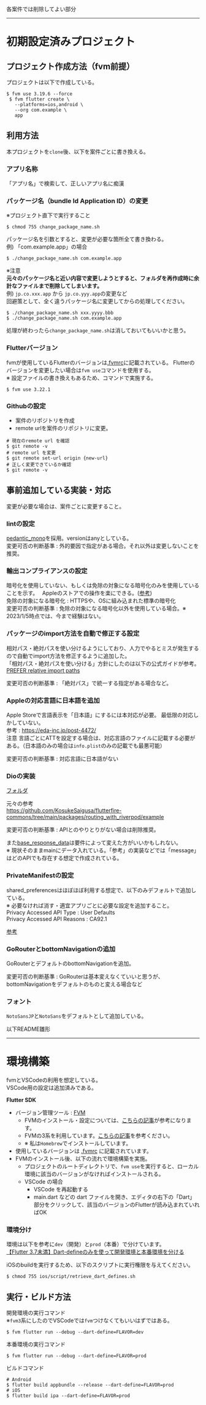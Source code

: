 各案件では削除してよい部分

----------------------------------

# 初期設定済みプロジェクト

## プロジェクト作成方法（fvm前提）

プロジェクトは以下で作成している。  

```console
$ fvm use 3.19.6 --force
 $ fvm flutter create \
   --platforms=ios,android \
   --org com.example \
   app
```

## 利用方法

本プロジェクトを`clone`後、以下を案件ごとに書き換える。

### アプリ名称

「アプリ名」で検索して、正しいアプリ名に痴漢

### パッケージ名（bundle Id Application ID）の変更
  
※プロジェクト直下で実行すること
  
```console
$ chmod 755 change_package_name.sh 
```
  
パッケージ名を引数とすると、変更が必要な箇所全て書き換わる。  
例) 「com.example.app」の場合  
  
```console
$ ./change_package_name.sh com.example.app
```
  
※注意  
**元々のパッケージ名と近い内容で変更しようとすると、フォルダを再作成時に余計なファイルまで削除してしまいます。**  
例)
`jp.co.xxx.app` から `jp.co.yyy.app`の変更など  
回避策として、全く違うパッケージ名に変更してからの処理してください。  
  
```console
$ ./change_package_name.sh xxx.yyyy.bbb
$ ./change_package_name.sh com.example.app
```
  
処理が終わったら`change_package_name.sh`は消しておいてもいいかと思う。  

### Flutterバージョン

fvmが使用しているFlutterのバージョンは[.fvmrc](.fvmrc)に記載されている。
Flutterのバージョンを変更したい場合は`fvm use`コマンドを使用する。  
※ 設定ファイルの書き換えもあるため、コマンドで実施する。  

```console
$ fvm use 3.22.1
```

### Githubの設定

- 案件のリポジトリを作成
- remote urlを案件のリポジトリに変更。

```console
# 現在のremote url を確認
$ git remote -v
# remote url を変更
$ git remote set-url origin {new-url}
# 正しく変更できているか確認
$ git remote -v
```

## 事前追加している実装・対応

変更が必要な場合は、案件ごとに変更すること。  

### lintの設定  
[pedantic_mono](https://pub.dev/packages/pedantic_mono)を採用。versionはanyとしている。  
変更可否の判断基準 : 外的要因で指定がある場合。それ以外は変更しないことを推奨。  

### 輸出コンプライアンスの設定  
  
暗号化を使用していない、もしくは免除の対象になる暗号化のみを使用していることを示す。　
Appleのストアでの操作を楽にできる。([参考](https://tommy10344.hatenablog.com/entry/2020/04/29/025809))  
免除の対象になる暗号化 : HTTPSや、OSに組み込まれた標準の暗号化  
変更可否の判断基準 : 免除の対象になる暗号化以外を使用している場合。※ 2023/1/5時点では、今まで経験はない。  

### パッケージのimport方法を自動で修正する設定

相対パス・絶対パスを使い分けるようにしており、人力でやるとミスが発生するので自動でimport方法を修正するように追加した。  
「相対パス・絶対パスを使い分ける」方針にしたのは以下の公式ガイドが参考。  
[PREFER relative import paths](https://dart.dev/effective-dart/usage#prefer-relative-import-paths)  
  
変更可否の判断基準 : 「絶対パス」で統一する指定がある場合など。  

### Appleの対応言語に日本語を追加
  
Apple Storeで言語表示を「日本語」にするには本対応が必要。
最低限の対応しかしていない。  
参考 : https://eda-inc.jp/post-4472/  
注意 言語ごとにATTを設定する場合は、対応言語のファイルに記載する必要がある。（日本語のみの場合は`info.plist`のみの記載でも最悪可能）  
  
変更可否の判断基準 : 対応言語に日本語がない  

### Dioの実装

[フォルダ](./lib/api/)  

元々の参考  
https://github.com/KosukeSaigusa/flutterfire-commons/tree/main/packages/routing_with_riverpod/example  
  
変更可否の判断基準 : APIとのやりとりがない場合は削除推奨。  
  
また[base_response_data](./lib/api/model/base_response_data/base_response_data.dart)は要件によって変えた方がいいかもしれない。  
※ 現状そのままmainにデータ入れている。「参考」の実装などでは「message」はどのAPIでも存在する想定で作成されている。

### PrivateManifestの設定

shared_preferencesはほぼほぼ利用する想定で、以下のみデフォルトで追加している。  
※ 必要なければ消す・適宜アプリごとに必要な設定を追加すること。  
Privacy Accessed API Type : User Defaults  
Privacy Accessed API Reasons : CA92.1  
  
[参考](https://developer.apple.com/documentation/bundleresources/privacy_manifest_files/describing_use_of_required_reason_api/#4278401)

### GoRouterとbottomNavigationの追加

GoRouterとデフォルトのbottomNavigationを追加。  
  
変更可否の判断基準 : GoRouterは基本変えなくていいと思うが、bottomNavigationをデフォルトのものと変える場合など  
  
### フォント

`NotoSansJP`と`NotoSans`をデフォルトとして追加している。
  
以下README雛形

----------------------------------

# 環境構築

fvmとVSCodeの利用を想定している。  
VSCode用の設定は追加済みである。  

**Flutter SDK**  

- バージョン管理ツール : [FVM](https://fvm.app/)
    - FVMのインストール・設定については、[こちらの記事](https://zenn.dev/riscait/articles/flutter-version-management)が参考になります。
    - FVMの3系を利用しています。[こちらの記事](https://zenn.dev/altiveinc/articles/flutter-version-management-3)を参考ください。
    - ※ 私は`Homebrew`でインストールしています。
- 使用しているバージョンは [.fvmrc](.fvmrc) に記載されています。
- FVMのインストール後、以下の流れで環境構築を実施。
    - プロジェクトのルートディレクトリで、`fvm use`を実行すると、ローカル環境に該当のバージョンがなければインストールされる。
    - VSCode の場合
        - VSCode を再起動する
        - main.dart などの dart ファイルを開き、エディタの右下の「Dart」部分をクリックして、該当のバージョンのFlutterが読み込まれていればOK

### 環境分け
環境は以下を参考に`dev`（開発）と`prod`（本番）で分けています。  
[【Flutter 3.7未満】Dart-defineのみを使って開発環境と本番環境を分ける](https://zenn.dev/altiveinc/articles/separating-environments-in-flutter-old-edition) 

iOSのbuildを実行するため、以下のスクリプトに実行権限を与えてください。  
```console
$ chmod 755 ios/script/retrieve_dart_defines.sh
```

## 実行・ビルド方法

開発環境の実行コマンド  
※`fvm3`系にしたのでVSCodeでは`fvm`つけなくてもいいはずではある。
  
```console
$ fvm flutter run --debug --dart-define=FLAVOR=dev
```
  
本番環境の実行コマンド
```console
$ fvm flutter run --debug --dart-define=FLAVOR=prod
```

ビルドコマンド
```console
# Android
$ flutter build appbundle --release --dart-define=FLAVOR=prod
# iOS
$ flutter build ipa --dart-define=FLAVOR=prod
```
